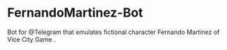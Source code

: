 # FernandoMartinez-Bot
Bot for @Telegram that emulates fictional character Fernando Martinez of Vice City Game .
